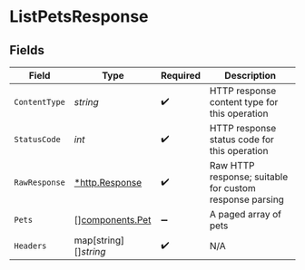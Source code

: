 # ListPetsResponse


## Fields

| Field                                                   | Type                                                    | Required                                                | Description                                             |
| ------------------------------------------------------- | ------------------------------------------------------- | ------------------------------------------------------- | ------------------------------------------------------- |
| `ContentType`                                           | *string*                                                | :heavy_check_mark:                                      | HTTP response content type for this operation           |
| `StatusCode`                                            | *int*                                                   | :heavy_check_mark:                                      | HTTP response status code for this operation            |
| `RawResponse`                                           | [*http.Response](https://pkg.go.dev/net/http#Response)  | :heavy_check_mark:                                      | Raw HTTP response; suitable for custom response parsing |
| `Pets`                                                  | [][components.Pet](../../models/components/pet.md)      | :heavy_minus_sign:                                      | A paged array of pets                                   |
| `Headers`                                               | map[string][]*string*                                   | :heavy_check_mark:                                      | N/A                                                     |